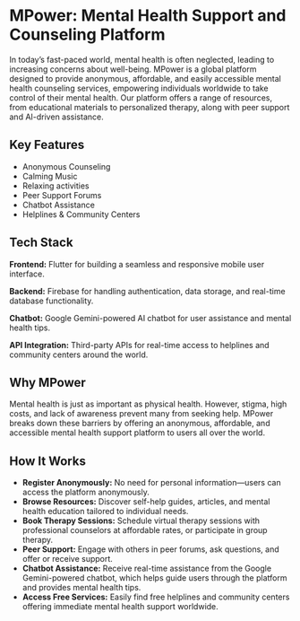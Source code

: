 
# MPower: Mental Health Support and Counseling Platform


 In today’s fast-paced world, mental health is often neglected, leading to increasing concerns about well-being. MPower is a global platform designed to provide anonymous, affordable, and easily accessible mental health counseling services, empowering individuals worldwide to take control of their mental health. Our platform offers a range of resources, from educational materials to personalized therapy, along with peer support and AI-driven assistance.
## Key Features

- Anonymous Counseling
- Calming Music
- Relaxing activities
- Peer Support Forums
- Chatbot Assistance
- Helplines & Community Centers


## Tech Stack

**Frontend:** Flutter for building a seamless and responsive mobile user interface.

**Backend:** Firebase for handling authentication, data storage, and real-time database functionality.

**Chatbot:** Google Gemini-powered AI chatbot for user assistance and mental health tips.

**API Integration:** Third-party APIs for real-time access to helplines and community centers around the world.




## Why MPower
Mental health is just as important as physical health. However, stigma, high costs, and lack of awareness prevent many from seeking help. MPower breaks down these barriers by offering an anonymous, affordable, and accessible mental health support platform to users all over the world.
## How It Works


- **Register Anonymously:** No need for personal information—users can access the platform anonymously.
- **Browse Resources:** Discover self-help guides, articles, and mental health education tailored to individual needs.
- **Book Therapy Sessions:** Schedule virtual therapy sessions with professional counselors at affordable rates, or participate in group therapy.
- **Peer Support:** Engage with others in peer forums, ask questions, and offer or receive support.
- **Chatbot Assistance:** Receive real-time assistance from the Google Gemini-powered chatbot, which helps guide users through the platform and provides mental health tips.
- **Access Free Services:** Easily find free helplines and community centers offering immediate mental health support worldwide.

